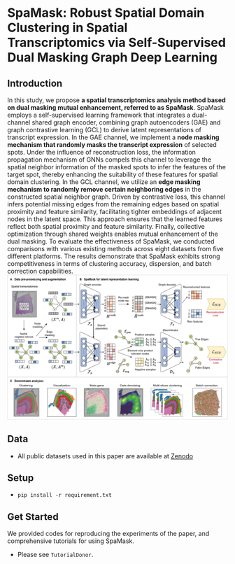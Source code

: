 # SpaMask: Robust Spatial Domain Clustering in Spatial Transcriptomics via Self-Supervised Dual Masking Graph Deep Learning
## Introduction
In this study, we propose **a spatial transcriptomics analysis method based on dual masking mutual enhancement, referred to as SpaMask**. SpaMask employs a self-supervised learning framework that integrates a dual-channel shared graph encoder, combining graph autoencoders (GAE) and graph contrastive learning (GCL) to derive latent representations of transcript expression. In the GAE channel, we implement a **node masking mechanism that randomly masks the transcript expression** of selected spots. Under the influence of reconstruction loss, the information propagation mechanism of GNNs compels this channel to leverage the spatial neighbor information of the masked spots to infer the features of the target spot, thereby enhancing the suitability of these features for spatial domain clustering. In the GCL channel, we utilize an **edge masking mechanism to randomly remove certain neighboring edges** in the constructed spatial neighbor graph. Driven by contrastive loss, this channel infers potential missing edges from the remaining edges based on spatial proximity and feature similarity, facilitating tighter embeddings of adjacent nodes in the latent space. This approach ensures that the learned features reflect both spatial proximity and feature similarity. Finally, collective optimization through shared weights enables mutual enhancement of the dual masking. To evaluate the effectiveness of SpaMask, we conducted comparisons with various existing methods across eight datasets from five different platforms. The results demonstrate that SpaMask exhibits strong competitiveness in terms of clustering accuracy, dispersion, and batch correction capabilities.
![SpaMask.jpg](SpaMask.jpg)

## Data
- All public datasets used in this paper are available at [Zenodo](https://zenodo.org/records/14062665)

## Setup
-   `pip install -r requirement.txt`

## Get Started
We provided codes for reproducing the experiments of the paper, and comprehensive tutorials for using SpaMask.
- Please see `TutorialDonor`.
